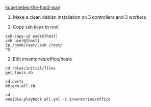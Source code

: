 [kubernetes-the-hard-way](https://github.com/kelseyhightower/kubernetes-the-hard-way)

1. Make a clean debian installation on 3 controllers and 3 workers

2. Copy ssh keys to root

```
ssh-copy-id user@[host]
ssh user@[host]
cp /home/user/.ssh /root/
^D
```

2. Edit inventories/office/hosts

```
cd roles/initial/files
get_tools.sh

cd certs
00-gen-all.sh

cd -
ansible-playbook all.yml -i inventories/office
```
